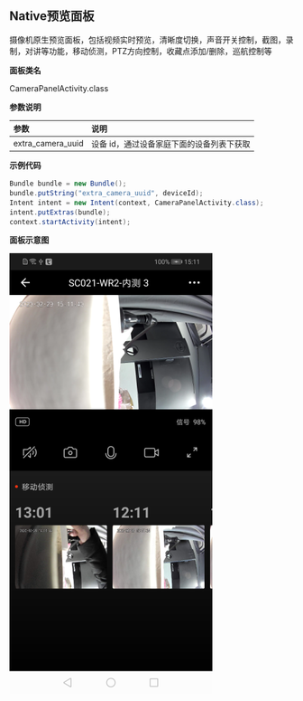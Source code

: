 ## Native预览面板

摄像机原生预览面板，包括视频实时预览，清晰度切换，声音开关控制，截图，录制，对讲等功能，移动侦测，PTZ方向控制，收藏点添加/删除，巡航控制等

**面板类名**

CameraPanelActivity.class

 **参数说明**

| 参数              | 说明                                      |
| :---------------- | :---------------------------------------- |
| extra_camera_uuid | 设备 id，通过设备家庭下面的设备列表下获取 |

**示例代码**

```java
Bundle bundle = new Bundle();
bundle.putString("extra_camera_uuid", deviceId);
Intent intent = new Intent(context, CameraPanelActivity.class);
intent.putExtras(bundle);
context.startActivity(intent);
```

**面板示意图**

![面板示意图](./images/camera_panel_native_preview.png)